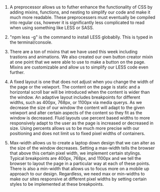 1. A preprocessor allows us to futher enhance the functionality of CSS by adding mixins, functions, and nesting to simplify our code and make it much more readable. These preprocessers must eventually be compiled into regular css, however it is significantly less complicated to read when using something like LESS or SASS. 

2. "npm less -g" is the command to install LESS globablly. This is typed in the terminal/console.

3. There are a ton of mixins that we have used this week including trastions and animations. We also created our own button creator mixin at one point that we were able to use to make a button on the page. Mixins are customizable and allow us to simplify our LESS code even further.

4. A fixed layout is one that does not adjust when you change the width of the page or the veiwport. The content on the page is static and a horizontal scroll bar will be introduced when the content is wider than the window. An adaptive layout includes breakpoints for different widths, such as 400px, 768px, or 1100px via media querys. As we decrease the size of our window the content will adapt to the given veiwport and alter certain aspects of the content so they fit as the window is decreased. Fluid layouts use percent based widths to more responsively adapt to the user as the page is increased or decreased in size. Using percents allows us to be much more precise with our positioning and does not limit us to fixed pixel widths of containers.

5. Max-width allows us to create a laptop down design that we can alter as the size of the window decreases. Setting a max-width tells the browser that above this certain pixel width, we implement certain stylings. Typical breakpoints are 400px, 768px, and 1100px and we tell the browser to layout the page in a particular way at each of these points. There is also a min-width that allows us to focus more on a mobile up approach to our design. Regardless, we need max or min-widths to make our sites responsive at different pixel widths by setting certain styles to be implemented at these breakpoints.